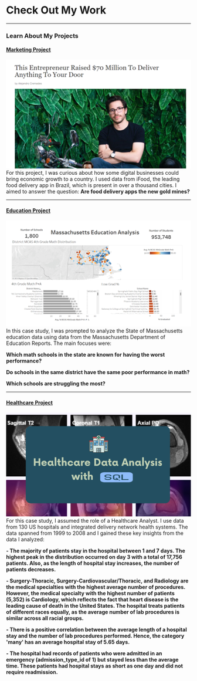 # Check Out My Work

---

### Learn About My Projects

#### [Marketing Project](https://www.linkedin.com/pulse/delivery-food-apps-new-gold-mines-mariangel-reyes--hdkye/?trackingId=1yYMLQnISEeRqKtqXroYEw%3D%3D)
[<img src="images/delivery_project.png?raw=true"/>](https://www.linkedin.com/pulse/delivery-food-apps-new-gold-mines-mariangel-reyes--hdkye/?trackingId=IZ17K3GtTH%2BPsYn2GiQ9qQ%3D%3D)
For this project, I was curious about how some digital businesses could bring economic growth to a country. I used data from iFood, the leading food delivery app in Brazil, which is present in over a thousand cities. I aimed to answer the question: 
**Are food delivery apps the new gold mines?**


---
#### [Education Project](https://www.loom.com/share/fa98daf23bd941e68c65c64718cef0d8?sid=de5fac8d-70ff-4bbe-8aed-40eff5c3ef63)
[<img src="images/tableau_dashboard.png?raw=true"/>](https://www.loom.com/share/fa98daf23bd941e68c65c64718cef0d8?sid=de5fac8d-70ff-4bbe-8aed-40eff5c3ef63)
In this case study, I was prompted to analyze the State of Massachusetts education data using data from the Massachusetts Department of Education Reports. The main focuses were:

**Which math schools in the state are known for having the worst performance?**

**Do schools in the same district have the same poor performance in math?**

**Which schools are struggling the most?**

---

#### [Healthcare Project](https://www.linkedin.com/pulse/empowering-healthcare-data-mariangel-reyes--s9xte/?trackingId=44mPzgeDQVCmS09R7i3b2g%3D%3D)
[<img src="images/Copia de DAA Project Thumbnails.png?raw=true"/>](https://www.loom.com/share/fa98daf23bd941e68c65c64718cef0d8?sid=de5fac8d-70ff-4bbe-8aed-40eff5c3ef63)
For this case study, I assumed the role of a Healthcare Analyst. I use data from 130 US hospitals and integrated delivery network health systems. The data spanned from 1999 to 2008 and I gained these key insights from the data I analyzed:

**- The majority of patients stay in the hospital between 1 and 7 days. The highest peak in the distribution occurred on day 3 with a total of 17,756 patients. Also, as the length of hospital stay increases, the number of patients decreases.**

**- Surgery-Thoracic, Surgery-Cardiovascular/Thoracic, and Radiology are the medical specialties with the highest average number of procedures. However, the medical specialty with the highest number of patients (5,352) is Cardiology, which reflects the fact that heart disease is the leading cause of death in the United States.
The hospital treats patients of different races equally, as the average number of lab procedures is similar across all racial groups.**

**- There is a positive correlation between the average length of a hospital stay and the number of lab procedures performed. Hence, the category 'many' has an average hospital stay of 5.65 days.**

**- The hospital had records of patients who were admitted in an emergency (admission_type_id of 1) but stayed less than the average time. These patients had hospital stays as short as one day and did not require readmission.**




